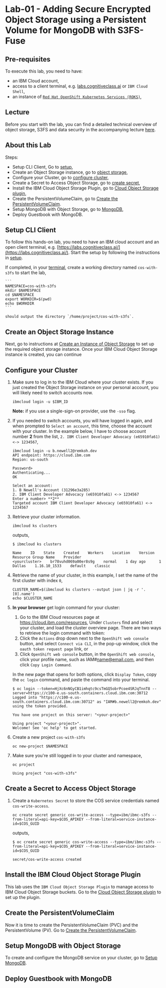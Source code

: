# Lab-01 - Adding Secure Encrypted Object Storage using a Persistent Volume for MongoDB with S3FS-Fuse

## Pre-requisites

To execute this lab, you need to have:
- an IBM Cloud account,
- access to a client terminal, e.g. [labs.cognitiveclass.ai](https://labs.cognitiveclass.ai) or `IBM Cloud Shell`,
- an instance of [`Red Hat OpenShift Kubernetes Services (ROKS)`](https://cloud.ibm.com/kubernetes/catalog/create?platformType=openshifts),

## Lecture

Before you start with the lab, you can find a detailed technical overview of object storage, S3FS and data security in the accompanying lecture [here](LECTURE.md).

## About this Lab

Steps:
- Setup CLI Client, Go to [setup](../setup/README.md),
- Create an Object Storage instance, go to [object storage](COS.md),
- Configure your Cluster, go to [configure cluster](#configure-your-cluster),
- Create a Secret to Access Object Storage, go to [create secret](#create-a-secret-to-access-object-storage),
- Install the IBM Cloud Object Storage Plugin, go to [Cloud Object Storage plugin](COS-PLUGIN.md),
- Create the PersistentVolumeClaim, go to [Create the PersistentVolumeClaim](PVC.md).
- Setup MongoDB with Object Storage, go to [MongoDB](MONGODB.md),
- Deploy Guestbook with MongoDB.

## Setup CLI Client

To follow this hands-on lab, you need to have an IBM cloud account and an open client terminal, e.g. [https://labs.cognitiveclass.ai/](https://labs.cognitiveclass.ai/). Start the setup by following the instructions in [setup](../setup/README.md).

If completed, in your [terminal](https://labs.cognitiveclass.ai/), create a working directory named `cos-with-s3fs` to start the lab,

    ```
    NAMESPACE=cos-with-s3fs
    mkdir $NAMESPACE
    cd $NAMESPACE
    export WORKDIR=$(pwd)
    echo $WORKDIR
    ```

    should output the directory `/home/project/cos-with-s3fs`.

## Create an Object Storage Instance

Next, go to instructions at [Create an Instance of Object Storage](COS.md) to set up the required object storage instance. Once your IBM Cloud Object Storage instance is created, you can continue

## Configure your Cluster

1. Make sure to log in to the IBM Cloud where your cluster exists. If you just created the Object Storage instance on your personal account, you will likely need to switch accounts now.

    ```
    ibmcloud login -u $IBM_ID
    ```

    **Note:** if you use a single-sign-on provider, use the `-sso` flag.

2. If you needed to switch accounts, you will have logged in again, and when prompted to `Select an account`, this time, choose the account with your cluster. In the example below, I have to choose account number **2** from the list, `2. IBM Client Developer Advocacy (e65910fa61) <-> 1234567`,

    ```
    ibmcloud login -u b.newell2@remkoh.dev
    API endpoint: https://cloud.ibm.com
    Region: us-south

    Password> 
    Authenticating...
    OK

    Select an account:
    1. B Newell's Account (31296e3a285)
    2. IBM Client Developer Advocacy (e65910fa61) <-> 1234567
    Enter a number> **2**
    Targeted account IBM Client Developer Advocacy (e65910fa61) <-> 1234567
    ```

3. Retrieve your cluster information.

    ```
    ibmcloud ks clusters
    ```

    outputs, 

    ```
    $ ibmcloud ks clusters

    Name    ID    State    Created    Workers    Location    Version    Resource Group Name    Provider
    <yourcluster>    br78vuhd069a00er8s9g    normal    1 day ago      1    Dallas    1.16.10_1533    default    classic
    ```

4. Retrieve the name of your cluster, in this example, I set the name of the first cluster with index `0`,

    ```
    CLUSTER_NAME=$(ibmcloud ks clusters --output json | jq -r '.[0].name')
    echo $CLUSTER_NAME
    ```

5.  **In your browser** get login command for your cluster: 
    1.  Go to the IBM Cloud resources page at https://cloud.ibm.com/resources,
    Under `Clusters` find and select your cluster, and load the cluster overview page. There are two ways to retrieve the login command with token:
    1. Click the `Actions` drop down next to the `OpenShift web console` button, and select `Connect via CLI`, in the pop-up window, click the `oauth token request page` link, or
    2. Click `OpenShift web console` button, in the `OpenShift web console`, click your profile name, such as IAM#name@email.com, and then click `Copy Login Command`. 

    In the new page that opens for both options, click `Display Token`, copy the `oc login` command, and paste the command into your terminal.

    ```
    $ oc login --token=HjXc6nNGyCB1imhqtc9csTmGQ5obrPcoe4SRJqTnnT8 --server=https://c100-e.us-south.containers.cloud.ibm.com:30712
    Logged into "https://c100-e.us-south.containers.cloud.ibm.com:30712" as "IAM#b.newell2@remkoh.dev" using the token provided.

    You have one project on this server: "<your-project>"

    Using project "<your-project>".
    Welcome! See 'oc help' to get started.
    ```

6.  Create a new project `cos-with-s3fs`

    ```
    oc new-project $NAMESPACE
    ```

7.  Make sure you're still logged in to your cluster and namespace,

    ```
    oc project
    
    Using project "cos-with-s3fs"
    ```

## Create a Secret to Access Object Storage

1. Create a `Kubernetes Secret` to store the COS service credentials named `cos-write-access`.

    ```
    oc create secret generic cos-write-access --type=ibm/ibmc-s3fs --from-literal=api-key=$COS_APIKEY --from-literal=service-instance-id=$COS_GUID
    ```

    outputs,

    ```
    $ oc create secret generic cos-write-access --type=ibm/ibmc-s3fs --from-literal=api-key=$COS_APIKEY --from-literal=service-instance-id=$COS_GUID

    secret/cos-write-access created
    ```

## Install the IBM Cloud Object Storage Plugin

This lab uses the `IBM Cloud Object Storage Plugin` to manage access to IBM Cloud Object Storage buckets. Go to the [Cloud Object Storage plugin](COS-PLUGIN.md) to set up the plugin.

## Create the PersistentVolumeClaim

Now it is time to create the PersistentVolumeClaim (PVC) and the PersistentVolume (PV). Go to [Create the PersistentVolumeClaim](PVC.md).

## Setup MongoDB with Object Storage

To create and configure the MongoDB service on your cluster, go to [Setup MongoDB](MONGODB.md).

## Deploy Guestbook with MongoDB

